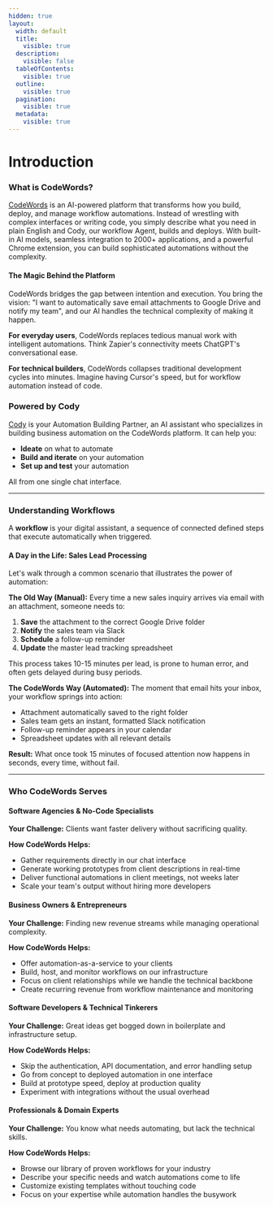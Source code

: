 ```yaml
---
hidden: true
layout:
  width: default
  title:
    visible: true
  description:
    visible: false
  tableOfContents:
    visible: true
  outline:
    visible: true
  pagination:
    visible: true
  metadata:
    visible: true
---
```


# Introduction

### What is CodeWords?

[CodeWords](https://codewords.ai/) is an AI-powered platform that transforms how you build, deploy, and manage workflow automations. Instead of wrestling with complex interfaces or writing code, you simply describe what you need in plain English and Cody, our workflow Agent, builds and deploys. With built-in AI models, seamless integration to 2000+ applications, and a powerful Chrome extension, you can build sophisticated automations without the complexity.

#### The Magic Behind the Platform

CodeWords bridges the gap between intention and execution. You bring the vision: "I want to automatically save email attachments to Google Drive and notify my team", and our AI handles the technical complexity of making it happen.

**For everyday users**, CodeWords replaces tedious manual work with intelligent automations. Think Zapier's connectivity meets ChatGPT's conversational ease.

**For technical builders**, CodeWords collapses traditional development cycles into minutes. Imagine having Cursor's speed, but for workflow automation instead of code.

### Powered by Cody

[Cody](https://codewords.ai/) is your Automation Building Partner, an AI assistant who specializes in building business automation on the CodeWords platform. It can help you:

* **Ideate** on what to automate
* **Build and iterate** on your automation
* **Set up and test** your automation

All from one single chat interface.

***

### Understanding Workflows

A **workflow** is your digital assistant, a sequence of connected defined steps that execute automatically when triggered.&#x20;

#### A Day in the Life: Sales Lead Processing

Let's walk through a common scenario that illustrates the power of automation:

**The Old Way (Manual):** Every time a new sales inquiry arrives via email with an attachment, someone needs to:

1. **Save** the attachment to the correct Google Drive folder
2. **Notify** the sales team via Slack
3. **Schedule** a follow-up reminder
4. **Update** the master lead tracking spreadsheet

This process takes 10-15 minutes per lead, is prone to human error, and often gets delayed during busy periods.

**The CodeWords Way (Automated):** The moment that email hits your inbox, your workflow springs into action:

* Attachment automatically saved to the right folder
* Sales team gets an instant, formatted Slack notification
* Follow-up reminder appears in your calendar
* Spreadsheet updates with all relevant details

**Result:** What once took 15 minutes of focused attention now happens in seconds, every time, without fail.

***

### Who CodeWords Serves

#### Software Agencies & No-Code Specialists

**Your Challenge:** Clients want faster delivery without sacrificing quality.

**How CodeWords Helps:**

* Gather requirements directly in our chat interface
* Generate working prototypes from client descriptions in real-time
* Deliver functional automations in client meetings, not weeks later
* Scale your team's output without hiring more developers

#### Business Owners & Entrepreneurs

**Your Challenge:** Finding new revenue streams while managing operational complexity.

**How CodeWords Helps:**

* Offer automation-as-a-service to your clients
* Build, host, and monitor workflows on our infrastructure
* Focus on client relationships while we handle the technical backbone
* Create recurring revenue from workflow maintenance and monitoring

#### Software Developers & Technical Tinkerers

**Your Challenge:** Great ideas get bogged down in boilerplate and infrastructure setup.

**How CodeWords Helps:**

* Skip the authentication, API documentation, and error handling setup
* Go from concept to deployed automation in one interface
* Build at prototype speed, deploy at production quality
* Experiment with integrations without the usual overhead

#### Professionals & Domain Experts

**Your Challenge:** You know what needs automating, but lack the technical skills.

**How CodeWords Helps:**

* Browse our library of proven workflows for your industry
* Describe your specific needs and watch automations come to life
* Customize existing templates without touching code
* Focus on your expertise while automation handles the busywork
